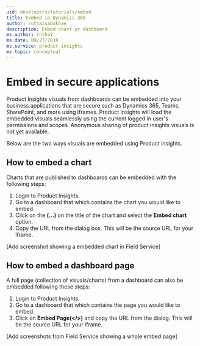 ```yaml
---
uid: developers/tutorials/embed
title: Exmbed in Dynamics 365
author: ruthaisabokhae
description: Embed chart or dashboard
ms.author: ruthai
ms.date: 09/27/2019
ms.service: product-insights
ms.topic: conceptual
---
```


# Embed in secure applications
Product Insights visuals from dashboards can be embedded into your business applications that are secure such as Dynamics 365, Teams, SharePoint, and more using iframes. Product insights will load the embedded visuals seamlessly using the current logged in user's permissions and scopes. Anonymous sharing of product insights visuals is not yet available.

Below are the two ways visuals are embedded using Product insights.

## How to embed a chart 
Charts that are published to dashboards can be embedded with the following steps:
1.	Login to Product Insights.
2.	Go to a dashboard that which contains the chart you would like to embed.
3.	Click on the **(…)** on the title of the chart and select the **Embed chart** option.
5.	Copy the URL from the dialog box. This will be the source URL for your iframe.
 
[Add screenshot showing a embedded chart in Field Service]

## How to embed a dashboard page
A full page (collection of visuals/charts) from a dashboard can also be embedded following these steps:
1.	Login to Product Insights.
2.	Go to a dashboard that which contains the page you would like to embed.
3.	Click on **Embed Page(</>)** and copy the URL from the dialog. This will be the source URL for your iframe.

 [Add screenshots from Field Service showing a whole embed page]
